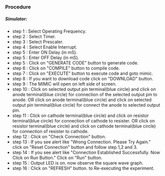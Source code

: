 ### Procedure

##### Simulator:
- step 1 : Select Operating Frequency.
- step 2 : Select Timer.
- step 3 : Select Prescaler.
- step 4 : Select Enable Interrupt.
- step 5 : Enter ON Delay (in mS).
- step 5 : Enter OFF Delay (in mS).
- step 5 : Click on "GENERATE CODE" button to generate code.
- step 6 : Click on "COMPILE" button to compile code.
- step 7 : Click on "EXECUTE" button to execute code and goto mimic.
- step 8 : If you want to download code click on "DOWNLOAD" button.
- step 9 : The MIMIC will open on left side of screen. 
- step 10 : Click on selected output pin terminal(blue circle) and click on anode terminal(blue circle) for connection of the selected output pin to anode. OR click on anode terminal(blue circle) and click on selected output pin terminal(blue circle) for connect the anode to selected output pin.
- step 11 : Click on cathode terminal(blue circle) and click on resistor terminal(blue circle) for connection of cathode to resister. OR click on resistor terminal(blue circle) and click on cathode terminal(blue circle) for connection of resister to cathode.
- step 12 : Click on "Check Connection" button.
- step 13 : If you see alert like "Wrong Connection. Please Try Again." click on "Reset Connection" button and follow step 1,2 and 3.
- step 14 : If you see alert like "Connection Established Successfully. Now Click on Run Button." Click on "Run" button.
- step 15 : Output LED is on. now observe the square wave graph.
- step 16 : Click on "REFRESH" button. to Re-executing the experiment.